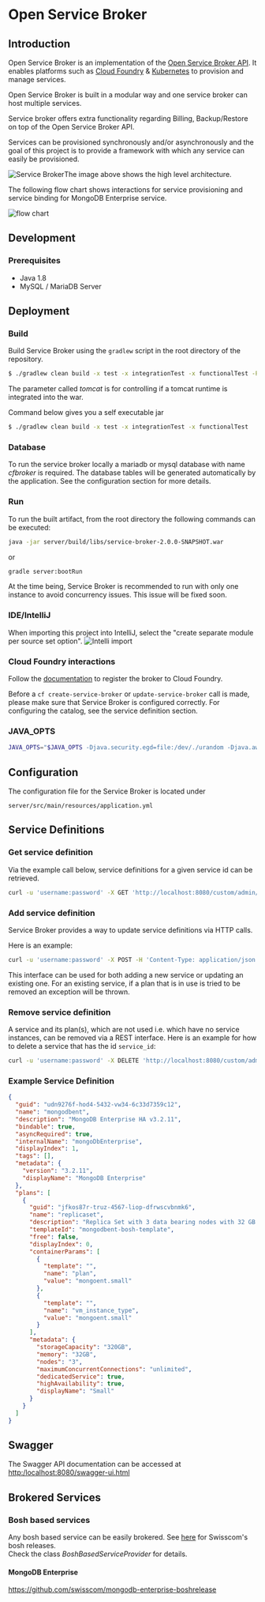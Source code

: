 # Open Service Broker

## Introduction

Open Service Broker is an implementation of the [Open Service Broker API](https://github.com/openservicebrokerapi/servicebroker/blob/v2.11/spec.md). It enables platforms such as [Cloud Foundry](https://www.cloudfoundry.org/) & [Kubernetes](https://kubernetes.io/) to provision and manage services.

Open Service Broker is built in a modular way and one service broker can host multiple services.

Service broker offers extra functionality regarding Billing, Backup/Restore on top of the Open Service Broker API.

Services can be provisioned synchronously and/or asynchronously and the goal of this project is to provide a framework with which any service can easily be provisioned.  

![Service Broker](./img/SB.png)The image above shows the high level architecture.

The following flow chart shows interactions for service provisioning and service binding for MongoDB Enterprise service.

![flow chart](./img/MongoDB-Enterprise_ServiceProvisioning-Binding.png)

## Development

### Prerequisites

- Java 1.8
- MySQL / MariaDB Server


## Deployment
### Build

Build Service Broker using the `gradlew` script in the root directory of the repository.

```bash
$ ./gradlew clean build -x test -x integrationTest -x functionalTest -Ptomcat
```

The parameter called _tomcat_ is for controlling if a tomcat runtime is integrated into the war.

Command below gives you a self executable jar 
```bash
$ ./gradlew clean build -x test -x integrationTest -x functionalTest 
```


### Database

To run the service broker locally a mariadb or mysql database with name _cfbroker_ is required.
The database tables will be generated automatically by the application. See the configuration section for more details.

### Run

To run the built artifact, from the root directory the following commands can be executed:
```bash
java -jar server/build/libs/service-broker-2.0.0-SNAPSHOT.war 
```

or

```bash
gradle server:bootRun
```

At the time being, Service Broker is recommended to run with only one instance to avoid concurrency issues.
This issue will be fixed soon.

### IDE/IntelliJ
When importing this project into IntelliJ, select the "create separate module per source set option".
![Intelli import](./img/intellij_import.png)



### Cloud Foundry interactions

Follow the [documentation](http://docs.cloudfoundry.org/services/managing-service-brokers.html) to register the broker
to Cloud Foundry.

Before a `cf create-service-broker` or `update-service-broker` call is made, please make sure that Service Broker is configured correctly.
For configuring the catalog, see the service definition section.

### JAVA_OPTS
```bash
JAVA_OPTS="$JAVA_OPTS -Djava.security.egd=file:/dev/./urandom -Djava.awt.headless=true -Xmx2048m -XX:MaxPermSize=1024m -XX:+UseConcMarkSweepGC"
```

## Configuration

The configuration file for the Service Broker is located under

```
server/src/main/resources/application.yml
```

## Service Definitions

### Get service definition

Via the example call below, service definitions for a given service id can be retrieved.

```bash
curl -u 'username:password' -X GET 'http://localhost:8080/custom/admin/service-definition/{service_id}'
```

### Add service definition

Service Broker provides a way to update service definitions via HTTP calls.

Here is an example:

```bash
curl -u 'username:password' -X POST -H 'Content-Type: application/json' --data-binary '@path/to/definition/file' 'http://localhost:8080/custom/admin/service-definition'
```

This interface can be used for both adding a new service or updating an existing one. For an existing service, if a plan that is in use is tried to be removed an exception will be thrown.

### Remove service definition

A service and its plan(s), which are not used i.e. which have no service instances, can be removed via a REST interface.
Here is an example for how to delete a service that has the id `service_id`:

```bash
curl -u 'username:password' -X DELETE 'http://localhost:8080/custom/admin/service-definition/{service_id}'
```

### Example Service Definition

```json
{
  "guid": "udn9276f-hod4-5432-vw34-6c33d7359c12",
  "name": "mongodbent",
  "description": "MongoDB Enterprise HA v3.2.11",
  "bindable": true,
  "asyncRequired": true,
  "internalName": "mongoDbEnterprise",
  "displayIndex": 1,
  "tags": [],
  "metadata": {
    "version": "3.2.11",
    "displayName": "MongoDB Enterprise"
  },
  "plans": [
    {
      "guid": "jfkos87r-truz-4567-liop-dfrwscvbnmk6",
      "name": "replicaset",
      "description": "Replica Set with 3 data bearing nodes with 32 GB memory, 320 GB storage, unlimited concurrent connections",
      "templateId": "mongodbent-bosh-template",
      "free": false,
      "displayIndex": 0,
      "containerParams": [
        {
          "template": "",
          "name": "plan",
          "value": "mongoent.small"
        },
        {
          "template": "",
          "name": "vm_instance_type",
          "value": "mongoent.small"
        }
      ],
      "metadata": {
        "storageCapacity": "320GB",
        "memory": "32GB",
        "nodes": "3",
        "maximumConcurrentConnections": "unlimited",
        "dedicatedService": true,
        "highAvailability": true,
        "displayName": "Small"
      }
    }
  ]
}
```

## Swagger

The Swagger API documentation can be accessed at <http:/localhost:8080/swagger-ui.html>

## Brokered Services
### Bosh based services
Any bosh based service can be easily brokered. See [here](https://github.com/search?q=topic%3Abosh-release+org%3Aswisscom&type=Repositories) for Swisscom's bosh releases.  
Check the class _BoshBasedServiceProvider_ for details.

#### MongoDB Enterprise
https://github.com/swisscom/mongodb-enterprise-boshrelease